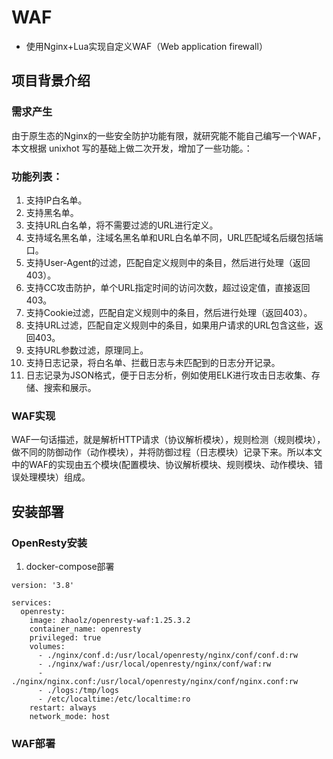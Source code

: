 # WAF 
- 使用Nginx+Lua实现自定义WAF（Web application firewall）

## 项目背景介绍

### 需求产生

由于原生态的Nginx的一些安全防护功能有限，就研究能不能自己编写一个WAF，本文根据 unixhot 写的基础上做二次开发，增加了一些功能。：

### 功能列表：

1.	支持IP白名单。
2.	支持黑名单。
3.	支持URL白名单，将不需要过滤的URL进行定义。
4.	支持域名黑名单，注域名黑名单和URL白名单不同，URL匹配域名后缀包括端口。
5.	支持User-Agent的过滤，匹配自定义规则中的条目，然后进行处理（返回403）。
6.	支持CC攻击防护，单个URL指定时间的访问次数，超过设定值，直接返回403。
7.	支持Cookie过滤，匹配自定义规则中的条目，然后进行处理（返回403）。
8.	支持URL过滤，匹配自定义规则中的条目，如果用户请求的URL包含这些，返回403。
9.	支持URL参数过滤，原理同上。
10.	支持日志记录，将白名单、拦截日志与未匹配到的日志分开记录。
11.	日志记录为JSON格式，便于日志分析，例如使用ELK进行攻击日志收集、存储、搜索和展示。

### WAF实现

WAF一句话描述，就是解析HTTP请求（协议解析模块），规则检测（规则模块），做不同的防御动作（动作模块），并将防御过程（日志模块）记录下来。所以本文中的WAF的实现由五个模块(配置模块、协议解析模块、规则模块、动作模块、错误处理模块）组成。

## 安装部署

### OpenResty安装

1. docker-compose部署

```
version: '3.8'

services:
  openresty:
    image: zhaolz/openresty-waf:1.25.3.2
    container_name: openresty
    privileged: true
    volumes:
      - ./nginx/conf.d:/usr/local/openresty/nginx/conf/conf.d:rw
      - ./nginx/waf:/usr/local/openresty/nginx/conf/waf:rw
      - ./nginx/nginx.conf:/usr/local/openresty/nginx/conf/nginx.conf:rw
      - ./logs:/tmp/logs
      - /etc/localtime:/etc/localtime:ro
    restart: always
    network_mode: host
```



### WAF部署
```

```

